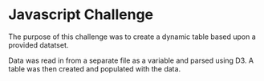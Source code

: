 # Javascript Challenge

The purpose of this challenge was to create a dynamic table based upon a provided datatset.

Data was read in from a separate file as a variable and parsed using D3. A table was then created and populated with the data.